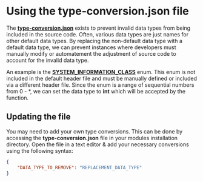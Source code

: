 # Using the type-conversion.json file
The [**type-conversion.json**](../../../src/wizardcalls/rsrc/data/type-conversion.json) exists to prevent invalid data types from being included in the source code. Often, various data types are just names for other default data types. By replacing the non-default data type with a default data type, we can prevent instances where developers must manually modify or automatement the adjustment of source code to account for the invalid data type.

An example is the [**SYSTEM_INFORMATION_CLASS**](https://ntdoc.m417z.com/system_information_class) enum. This enum is not included in the default header file and must be manually defined or included via a different header file. Since the enum is a range of sequential numbers from 0 - *, we can set the data type to **int** which will be accepted by the function.

## Updating the file
You may need to add your own type conversions. This can be done by accessing the **type-conversion.json** file in your modules installation directory. Open the file in a text editor & add your necessary conversions using the following syntax:

```json
{
    "DATA_TYPE_TO_REMOVE": "REPLACEMENT_DATA_TYPE"
}
```